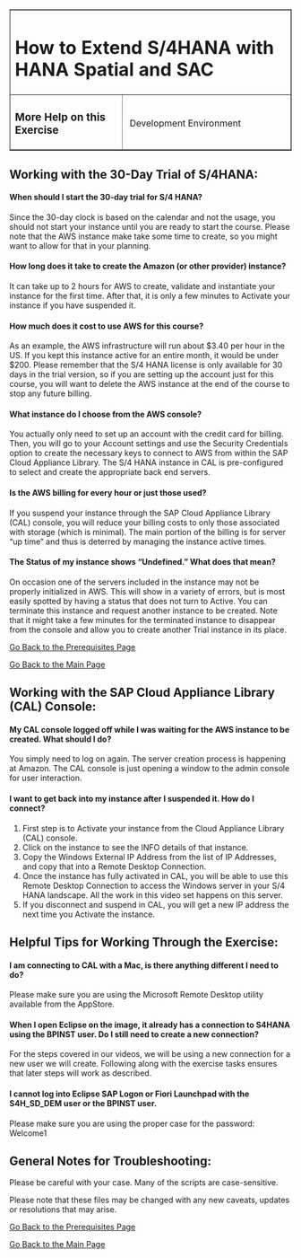 <table width=100% border=>
<tr><td colspan=2><h1>How to Extend S/4HANA with HANA Spatial and SAC&nbsp;&nbsp;&nbsp;&nbsp;&nbsp;&nbsp;&nbsp;&nbsp;&nbsp;</h1></td></tr>
<tr><td><h3>More Help on this Exercise</h3></td><td width=60%></br>&nbsp;Development Environment</p></td></tr>
</table>


## Working with the 30-Day Trial of S/4HANA:

<h4>When should I start the 30-day trial for S/4 HANA?</h4>

Since the 30-day clock is based on the calendar and not the usage, you should not start your instance until you are ready to start the course. Please note that the AWS instance make take some time to create, so you might want to allow for that in your planning.

<h4>How long does it take to create the Amazon (or other provider) instance?</h4>

It can take up to 2 hours for AWS to create, validate and instantiate your instance for the first time. After that, it is only a few minutes to Activate your instance if you have suspended it.

<h4>How much does it cost to use AWS for this course?</h4>

As an example, the AWS infrastructure will run about $3.40 per hour in the US. If you kept this instance active for an entire month, it would be under $200. Please remember that the S/4 HANA license is only available for 30 days in the trial version, so if you are setting up the account just for this course, you will want to delete the AWS instance at the end of the course to stop any future billing.

<h4>What instance do I choose from the AWS console?</h4>

You actually only need to set up an account with the credit card for billing. Then, you will go to your Account settings and use the Security Credentials option to create the necessary keys to connect to AWS from within the SAP Cloud Appliance Library.  The S/4 HANA instance in CAL is pre-configured to select and create the appropriate back end servers.

<h4>Is the AWS billing for every hour or just those used?</h4>

If you suspend your instance through the SAP Cloud Appliance Library (CAL) console, you will reduce your billing costs to only those associated with storage (which is minimal). The main portion of the billing is for server “up time” and thus is deterred by managing the instance active times.

<h4>The Status of my instance shows “Undefined.”  What does that mean?</h4>

On occasion one of the servers included in the instance may not be properly initialized in AWS. This will show in a variety of errors, but is most easily spotted by having a status that does not turn to Active.  You can terminate this instance and request another instance to be created.  Note that it might take a few minutes for the terminated instance to disappear from the console and allow you to create another Trial instance in its place.

[Go Back to the Prerequisites Page](preReqs.md)

[Go Back to the Main Page](../demoHowTo.md)


## Working with the SAP Cloud Appliance Library (CAL) Console:

<h4>My CAL console logged off while I was waiting for the AWS instance to be created. What should I do?</h4>

You simply need to log on again. The server creation process is happening at Amazon.  The CAL console is just opening a window to the admin console for user interaction.

<h4>I want to get back into my instance after I suspended it. How do I connect?</h4>

1. First step is to Activate your instance from the Cloud Appliance Library (CAL) console.
1. Click on the instance to see the INFO details of that instance.
1. Copy the Windows External IP Address from the list of IP Addresses, and copy that into a Remote Desktop Connection.
1. Once the instance has fully activated in CAL, you will be able to use this Remote Desktop Connection to access the Windows server in your S/4 HANA landscape. All the work in this video set happens on this server.
1. If you disconnect and suspend in CAL, you will get a new IP address the next time you Activate the instance.


## Helpful Tips for Working Through the Exercise:

<h4>I am connecting to CAL with a Mac, is there anything different I need to do?</h4>

Please make sure you are using the Microsoft Remote Desktop utility available from the AppStore. 

<h4>When I open Eclipse on the image, it already has a connection to S4HANA using the BPINST user. Do I still need to create a new connection?</h4>

For the steps covered in our videos, we will be using a new connection for a new user we will create. Following along with the exercise tasks ensures that later steps will work as described.

<h4>I cannot log into Eclipse SAP Logon or Fiori Launchpad with the S4H_SD_DEM user or the BPINST user.</h4>

Please make sure you are using the proper case for the password: Welcome1


## General Notes for Troubleshooting:  

Please be careful with your case. Many of the scripts are case-sensitive.

Please note that these files may be changed with any new caveats, updates or resolutions that may arise.

[Go Back to the Prerequisites Page](preReqs.md)

[Go Back to the Main Page](../demoHowTo.md)
